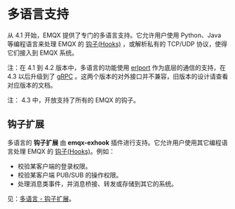 # 多语言支持

从 4.1 开始，EMQX 提供了专门的多语言支持。它允许用户使用 Python、Java 等编程语言来处理 EMQX 的 [钩子(Hooks)](./hooks.md) ，或解析私有的 TCP/UDP 协议，使得它们接入到 EMQX 系统。

注：在 4.1 到 4.2 版本中，多语言的功能使用 [erlport](https://github.com/emqx/erlport) 作为底层的通信的支持，在 4.3 以后升级到了 [gRPC](https://grpc.io) 。这两个版本的对外接口并不兼容，旧版本的设计请查看对应版本的文档。

注： 4.3 中，开放支持了所有的 EMQX 的钩子。


## 钩子扩展

多语言的 **钩子扩展** 由 **emqx-exhook** 插件进行支持。它允许用户使用其它编程语言处理 EMQX 的 [钩子(Hooks)](./hooks.md)。例如：

- 校验某客户端的登录权限。
- 校验某客户端 PUB/SUB 的操作权限。
- 处理消息类事件，并消息桥接、转发或存储到其它的系统。

见：[多语言 - 钩子扩展](./exhook.md)。

<!-- ## 协议接入 -->

<!-- 多语言的 **协议接入** 处理由 **emqx-exproto**  插件进行支持。它允许用户使用其它的编程语言实现私有的，自定义的协议接入。例如： -->

<!-- - 可接收基于 TCP/UDP/TLS/DTLS 及 PSK 的终端连接。 -->
<!-- - 允许 Python、Java 代码侧订阅主题，或发布消息到 EMQX 系统。 -->

<!-- 见：[多语言 - 协议接入](lang-exproto.md)。 -->

<!-- ## 历史性遗留 -->

<!-- 在 EMQX 4.1 之前，仅包含对 Lua 的支持，它由 `emqx-lua-hook`  实现。该插件仅支持对系统钩子的处理，不支持协议接入的处理。 -->

<!-- 见：[多语言 - Lua](lang-lua.md)。 -->